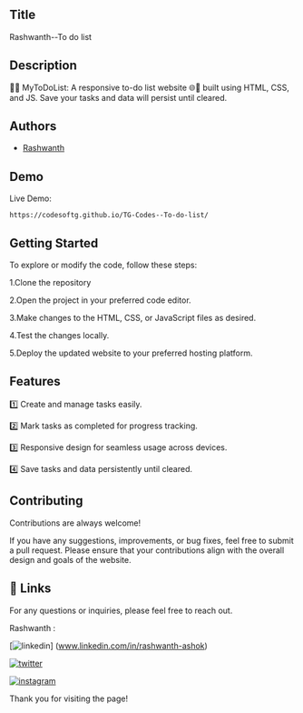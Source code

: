 
## Title

Rashwanth--To do list
## Description 

📝✅ MyToDoList: A responsive to-do list website 🌐📱 built using HTML, CSS, and JS. Save your tasks and data will persist until cleared.
## Authors

- [Rashwanth](https://github.com/rashwanthashok) 


## Demo

Live Demo:

    https://codesoftg.github.io/TG-Codes--To-do-list/
## Getting Started

To explore or modify the code, follow these steps:

1.Clone the repository

2.Open the project in your preferred code editor.

3.Make changes to the HTML, CSS, or JavaScript files as desired.

4.Test the changes locally.

5.Deploy the updated website to your preferred hosting platform.


## Features

1️⃣ Create and manage tasks easily.

2️⃣ Mark tasks as completed for progress tracking.

3️⃣ Responsive design for seamless usage across devices.

4️⃣ Save tasks and data persistently until cleared.



## Contributing

Contributions are always welcome!

If you have any suggestions, improvements, or bug fixes, feel free to submit a pull request. Please ensure that your contributions align with the overall design and goals of the website. 


## 🔗 Links

For any questions or inquiries, please feel free to reach out. 

Rashwanth :

[![linkedin](https://img.shields.io/badge/linkedin-0A66C2?style=for-the-badge&logo=linkedin&logoColor=white)]
(www.linkedin.com/in/rashwanth-ashok)


[![twitter](https://img.shields.io/badge/twitter-1DA1F2?style=for-the-badge&logo=twitter&logoColor=white)](https://twitter.com/AshokRashwanth)

[![instagram](https://img.shields.io/badge/instagram-E4405F?style=for-the-badge&logo=instagram&logoColor=white)](https://www.instagram.com/rashwanthashok/)

Thank you for visiting the page!
